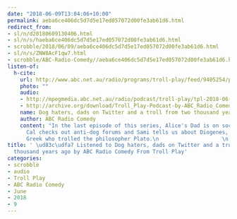 ```yaml
---
date: "2018-06-09T13:04:06+10:00"
permalink: aeba6ce406dc5d7d5e17ed057072d00fe3ab61d6.html
redirect_from:
- sl/n/d20180609130406.html
- sl/n/s/haeba6ce406dc5d7d5e17ed057072d00fe3ab61d6.html
- scrobble/2018/06/09/aeba6ce406dc5d7d5e17ed057072d00fe3ab61d6.html
- sl/n/s/ZNW8AcF1qw7.html
- scrobble/ABC-Radio-Comedy//aeba6ce406dc5d7d5e17ed057072d00fe3ab61d6.html
listen-of:
  h-cite:
    url: http://www.abc.net.au/radio/programs/troll-play/feed/9405254/podcast.xml
    photo: ""
    audio:
    - http://mpegmedia.abc.net.au/radio/podcast/troll-play/tpl-2018-06-08-ep8.mp3
    - http://archive.org/download/Troll_Play-Podcast-by-ABC_Radio_Comedy/Dog_haters_dads_on_Twitter_and_a_troll_from_two_thousand_years_ago.mp3
    name: Dog haters, dads on Twitter and a troll from two thousand years ago
    author: ABC Radio Comedy
    content: "In the last episode of this series, Alice's Dad is on social media,
      Cal checks out anti-dog forums and Sami tells us about Diogenes, an ancient
      Greek who trolled the philosopher Plato.\n                    \n                "
title: ' \ud83c\udfa7 Listened to Dog haters, dads on Twitter and a troll from two
  thousand years ago by ABC Radio Comedy From Troll Play'
categories:
- scrobble
- audio
- Troll Play
- ABC Radio Comedy
- June
- 2018
- 9
---
```

